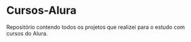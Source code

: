 # Cursos-Alura
Repositório contendo todos os projetos que realizei para o estudo com cursos do Alura.

